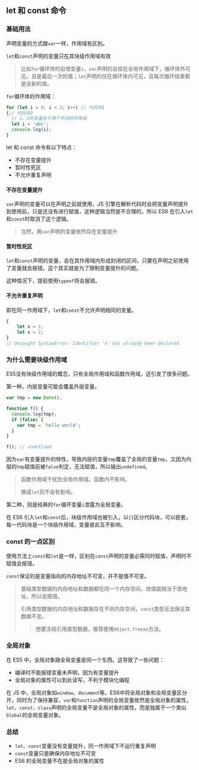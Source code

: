 ## let 和 const 命令

### 基础用法

声明变量的方式跟`var`一样，作用域有区别。

`let`和`const`声明的变量只在其块级作用域有效

> 比如`for`循环体的自增变量`i`，`var`声明的会挂在全局作用域下，循环体外可见，且是最后一次的值；`let`声明的仅在循环体内可见，且每次循环结束都是全新的值。

`for`循环体的作用域：

```js
for (let i = 0; i < 3; i++) // 代码块1
{// 代码块2
  // 1、2的变量处于两个不同的作用域
  let i = 'abc';
  console.log(i);
}
```

let 和 const 命令有以下特点：

- 不存在变量提升
- 暂时性死区
- 不允许重复声明

#### 不存在变量提升

`var`声明的变量可以在声明之前就使用，JS 引擎在解析代码时会把变量声明提升到使用前，只是还没有进行赋值，这种逻辑当然是不合理的，所以 ES6 在引入`let`和`const`时取消了这个逻辑。

> 当然，用`var`声明的变量依然存在变量提升

#### 暂时性死区

`let`和`const`声明的变量，会在其作用域内形成封闭的区间，只要在声明之前使用了变量就会报错。这个其实就是为了限制变量提升的问题。

这种情况下，提前使用`typeof`将会报错。

#### 不允许重复声明

即在同一作用域下，`let`和`const`不允许声明相同的变量。

```js
{
	let x = 1;
    let x = 2;
}
// Uncaught SyntaxError: Identifier 'x' has already been declared
```

### 为什么需要块级作用域

ES5没有块级作用域的概念，只有全局作用域和函数作用域，这引发了很多问题。

第一种，内层变量可能会覆盖外层变量。

```js
var tmp = new Date();

function f() {
  console.log(tmp);
  if (false) {
    var tmp = 'hello world';
  }
}

f(); // undefined
```

因为`var`有变量提升的特性，导致内层的变量`tmp`覆盖了全局的变量`tmp`，又因为内层的`tmp`赋值前被`false`判定，无法赋值，所以输出`undefined`。

> 函数作用域干扰到全局作用域。函数内不影响。
>
> 换成`let`则不会有影响。

第二种，则是经典的`for`循环变量`i`泄露为全局变量。

在 ES6 引入`let`和`const`后，块级作用域也被引入，以`{}`区分代码块，可以嵌套，每一代码块是一个块级作用域，变量彼此互不影响。

### const 的一点区别

使用方法上`const`和`let`是一样，区别在`const`声明的变量必需同时赋值，声明时不赋值会报错。

`const`保证的是变量指向的内存地址不可变，并不是值不可变。

> 基础类型数据的内存地址和数据都在同一个内存空间，改值就相当于改地址，所以会报错。
>
> 引用类型数据的内存地址和数据存在不同内存空间，`const`类型无法保证其数据不变。
>
> > 想要冻结引用类型数据，推荐使用`Object.freeze`方法。

### 全局对象

在 ES5 中，全局对象跟全局变量是同一个东西。这导致了一些问题：

- 编译时不能报错变量未声明，因为有变量提升
- 全局对象的属性可以到处读写，不利于模块化编程

在 JS 中，全局对象如`window`、`document`等。ES6中将全局对象和全局变量区分开，同时为了保持兼容，`var`和`function`声明的全局变量依然是全局对象的属性，`let`、`const`、`class`声明的全局变量不是全局对象的属性，而是独属于一个类似`Global`的全局变量对象。



### 总结

- `let`、`const`变量没有变量提升，同一作用域下不运行重复声明
- `const`变量只是确保内存地址不可变
- ES6 的全局变量不在是全局对象的属性